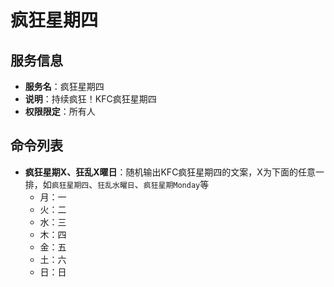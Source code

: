 # 疯狂星期四

## 服务信息
- **服务名**：疯狂星期四
- **说明**：持续疯狂！KFC疯狂星期四
- **权限限定**：所有人

## 命令列表
- **疯狂星期X、狂乱X曜日**：随机输出KFC疯狂星期四的文案，X为下面的任意一排，如`疯狂星期四`、`狂乱水曜日`、`疯狂星期Monday`等
  - 月：一
  - 火：二
  - 水：三
  - 木：四
  - 金：五
  - 土：六
  - 日：日
